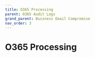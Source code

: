 ```yaml
---
title: O365 Processing
parent: O365 Audit Logs
grand_parent: Business Email Compromise
nav_order: 3
---
```


# O365 Processing
